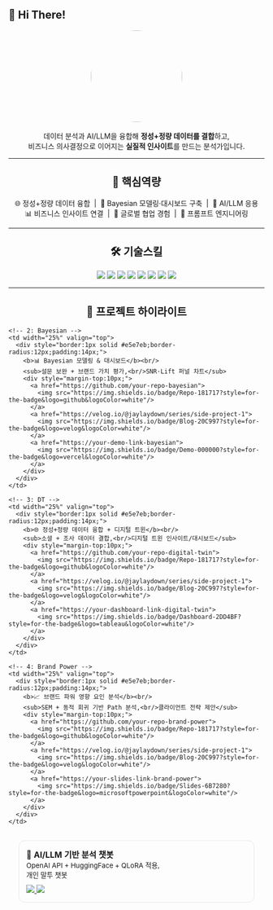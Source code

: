 ## 👋 Hi There!

<p align="center">
  <img src="images/avatar.jpg" width="180" style="border-radius:50%"><br/><br/>
  데이터 분석과 AI/LLM을 융합해 <b>정성+정량 데이터를 결합</b>하고,<br/>
  비즈니스 의사결정으로 이어지는 <b>실질적 인사이트</b>를 만드는 분석가입니다.
</p>

---

<h2 align="center">🔑 핵심역량</h2>

<p align="center">
🌐 정성+정량 데이터 융합 &nbsp;|&nbsp; 🧠 Bayesian 모델링·대시보드 구축 &nbsp;|&nbsp; 🤖 AI/LLM 응용  
<br/>
📊 비즈니스 인사이트 연결 &nbsp;|&nbsp; 🤝 글로벌 협업 경험 &nbsp;|&nbsp; 📝 프롬프트 엔지니어링
</p>

---

<h2 align="center">🛠 기술스킬</h2>

<p align="center">
  <img src="https://img.shields.io/badge/Python-3776AB?style=for-the-badge&logo=python&logoColor=white"/>
  <img src="https://img.shields.io/badge/R-276DC3?style=for-the-badge&logo=r&logoColor=white"/>
  <img src="https://img.shields.io/badge/SQL-336791?style=for-the-badge&logo=postgresql&logoColor=white"/>
  <img src="https://img.shields.io/badge/Tableau-E97627?style=for-the-badge&logo=tableau&logoColor=white"/>
  <img src="https://img.shields.io/badge/PowerBI-F2C811?style=for-the-badge&logo=powerbi&logoColor=black"/>
  <img src="https://img.shields.io/badge/PyTorch-EE4C2C?style=for-the-badge&logo=pytorch&logoColor=white"/>
  <img src="https://img.shields.io/badge/TensorFlow-FF6F00?style=for-the-badge&logo=tensorflow&logoColor=white"/>
  <img src="https://img.shields.io/badge/HuggingFace-FFCC4D?style=for-the-badge&logo=huggingface&logoColor=black"/>
</p>

---
<h2 align="center">📌 프로젝트 하이라이트</h2>

<table align="center" width="100%" style="border-collapse:separate;border-spacing:12px;">
  <tr>
    <!-- 1: AI/LLM -->
    <td width="25%" valign="top">
      <div style="border:1px solid #e5e7eb;border-radius:12px;padding:14px;">
        <b>🤖 AI/LLM 기반 분석 챗봇</b><br/>
        <sub>OpenAI API + HuggingFace + QLoRA 적용,<br/>개인 말투 챗봇</sub>
        <div style="margin-top:10px;">
          <a href="https://github.com/your-repo-ai-llm">
            <img src="https://img.shields.io/badge/Repo-181717?style=for-the-badge&logo=github&logoColor=white"/>
          </a>
          <a href="https://velog.io/@jaylaydown/series/side-project-1">
            <img src="https://img.shields.io/badge/Blog-20C997?style=for-the-badge&logo=velog&logoColor=white"/>
          </a>
        </div>
      </div>
    </td>

    <!-- 2: Bayesian -->
    <td width="25%" valign="top">
      <div style="border:1px solid #e5e7eb;border-radius:12px;padding:14px;">
        <b>📊 Bayesian 모델링 & 대시보드</b><br/>
        <sub>설문 보완 + 브랜드 가치 평가,<br/>SNR·Lift 퍼널 차트</sub>
        <div style="margin-top:10px;">
          <a href="https://github.com/your-repo-bayesian">
            <img src="https://img.shields.io/badge/Repo-181717?style=for-the-badge&logo=github&logoColor=white"/>
          </a>
          <a href="https://velog.io/@jaylaydown/series/side-project-1">
            <img src="https://img.shields.io/badge/Blog-20C997?style=for-the-badge&logo=velog&logoColor=white"/>
          </a>
          <a href="https://your-demo-link-bayesian">
            <img src="https://img.shields.io/badge/Demo-000000?style=for-the-badge&logo=vercel&logoColor=white"/>
          </a>
        </div>
      </div>
    </td>

    <!-- 3: DT -->
    <td width="25%" valign="top">
      <div style="border:1px solid #e5e7eb;border-radius:12px;padding:14px;">
        <b>🌐 정성+정량 데이터 융합 + 디지털 트윈</b><br/>
        <sub>소셜 + 조사 데이터 결합,<br/>디지털 트윈 인사이트/대시보드</sub>
        <div style="margin-top:10px;">
          <a href="https://github.com/your-repo-digital-twin">
            <img src="https://img.shields.io/badge/Repo-181717?style=for-the-badge&logo=github&logoColor=white"/>
          </a>
          <a href="https://velog.io/@jaylaydown/series/side-project-1">
            <img src="https://img.shields.io/badge/Blog-20C997?style=for-the-badge&logo=velog&logoColor=white"/>
          </a>
          <a href="https://your-dashboard-link-digital-twin">
            <img src="https://img.shields.io/badge/Dashboard-2DD4BF?style=for-the-badge&logo=tableau&logoColor=white"/>
          </a>
        </div>
      </div>
    </td>

    <!-- 4: Brand Power -->
    <td width="25%" valign="top">
      <div style="border:1px solid #e5e7eb;border-radius:12px;padding:14px;">
        <b>📈 브랜드 파워 영향 요인 분석</b><br/>
        <sub>SEM + 동적 회귀 기반 Path 분석,<br/>클라이언트 전략 제안</sub>
        <div style="margin-top:10px;">
          <a href="https://github.com/your-repo-brand-power">
            <img src="https://img.shields.io/badge/Repo-181717?style=for-the-badge&logo=github&logoColor=white"/>
          </a>
          <a href="https://velog.io/@jaylaydown/series/side-project-1">
            <img src="https://img.shields.io/badge/Blog-20C997?style=for-the-badge&logo=velog&logoColor=white"/>
          </a>
          <a href="https://your-slides-link-brand-power">
            <img src="https://img.shields.io/badge/Slides-6B7280?style=for-the-badge&logo=microsoftpowerpoint&logoColor=white"/>
          </a>
        </div>
      </div>
    </td>
  </tr>
</table>

